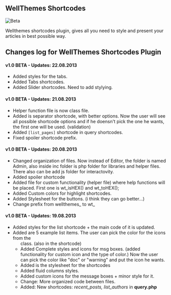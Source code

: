 ## WellThemes Shortcodes
![Beta](https://dl.dropbox.com/s/p5q1tgokxnyd8nc/v1-0%20beta.png )

  Wellthemes shortcodes plugin, gives all you need to style and present your articles in best possible way.

## Changes log for WellThemes Shortcodes Plugin

#### v1.0 BETA - Updates: 22.08.2013
* Added styles for the tabs.
* Added Tabs shortcodes.
* Added Slider shortcodes. Need to add stylying.

#### v1.0 BETA - Updates: 21.08.2013
* Helper function file is now class file.
* Added is separator shortcode, with better options. Now the user will see all possible shortcode options and if he doensn't pick the one he wants, the first one will be used. (validation)
* Added `[list_pages]` shortcode in query shortcodes.
* Fixed spoiler shortcode prefix.

#### v1.0 BETA - Updates: 20.08.2013
* Changed organization of files. Now instead of Editor, the folder is named Admin, also inside inc folder is php folder for libraries and helper files. There also can be add js folder for interactovity.
* Added spoiler shortcode
* Added file for custom functionality (helper file) where help functions will be placed. First one is wt_isHEX() and wt_toHEX();
* Added Custom colors for highlight shortcodes.
* Added Stylesheet for the buttons. (i think they can go better...)
* Change prefix from wellthemes_ to wt_

#### v1.0 BETA - Updates: 19.08.2013

* Added styles for the list shortcode + the main code of it is updated.
* Added are 5 example list items. The user can pick the color for the icons from the <ul> class. (also in the shortcode)
* Added Complete styles and icons for msg boxes. (added functionality for custom icon and the type of color.) Now the user can pick the color like "doc" or "warning" and put the icon he wants.
* Added is the stylesheet for the shortcodes
* Added fluid columns styles.
* Added custom icons for the message boxes + minor style for it.
* Change: More organized code between files.
* Added: New shortcodes: *recent_posts, list_authors* in **query.php**
